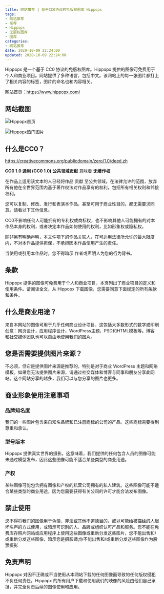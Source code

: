 ```yaml
---
title: 网站推荐 | 基于CC0协议的免版权图库 Hippopx
tags:
- 网站推荐
- 推荐
- Hippopx
- 无版权图库
- 图库
categories:
- 网站推荐
date: 2020-10-09 22:24:00
updated: 2020-10-09 22:24:00
---
```


Hippopx 是一个基于 CC0 协议的免版权图库。Hippopx 提供的图像可免费用于个人和商业项目。网站提供了多种语言，包括中文。该网站上的每一张图片都打上了相关内容的标签，图片的命名也和内容相关。

网站首页：https://www.hippopx.com/

## 网站截图

![Hippopx首页](https://up-img.yonghong.tech/pic/2020/10/09-22-44-%E6%88%AA%E5%B1%8F2020-10-09%20%E4%B8%8B%E5%8D%8810.37.12-lothe7.png)

<!-- more -->

![Hippopx热门图片](https://up-img.yonghong.tech/pic/2020/10/09-22-45-%E6%88%AA%E5%B1%8F2020-10-09%20%E4%B8%8B%E5%8D%8810.38.09-dK13jp.png)

## 什么是CC0？

https://creativecommons.org/publicdomain/zero/1.0/deed.zh

**CC0 1.0 通用 (CC0 1.0) 公共领域贡献** 意味着 **无著作权**

在作品上适用该文本的人已经将作品 贡献 至公共领域，在法律允许的范围，放弃所有他在全世界范围内基于著作权法对作品享有的权利，包括所有相关权利和邻接权利。

您可以复制、修改、发行和表演本作品，甚至可用于商业性目的，都无需要求同意。请看以下其他信息。

CC0不影响任何人可能拥有的专利权或商标权，也不影响其他人可能拥有的对本作品本身的权利，或者决定本作品如何使用的权利，比如形象权或隐私权。

除非另有明确声明，本文件项下的作品关联人，在可适用法律所允许的最大限度内，不对本作品提供担保，不承担因本作品使用产生的责任。

当使用或引用本作品时，您不得暗示 作者或声明人为您的行为背书。

## 条款

Hippopx 提供的图像可免费用于个人和商业项目，本页列出了商业项目的定义和使用条件。请阅读全文，从 Hippopx 下载图像，您需要同意下面规定的所有条款和条件。

## 什么是商业用途？

来自本网站的图像可用于几乎任何商业设计项目，这包括大多数形式的数字或印刷创意：网页设计，应用程序设计，WordPress主题，PSD和HTML模板等。博客和社交媒体团队也可以自由地使用我们的图片。

## 您是否需要提供图片来源？

不必须，但它是提供图片来源是推荐的，特别是对于商业 WordPress 主题和网络模板。如果您无法提供图片来源，请通过社交媒体和博客与同事和朋友分享此网站。这个网站分享的越多，我们可以与您分享的图片也更多。

## 商业形象使用注意事项

### 品牌知名度

我们的一些图片包含来自知名品牌和已注册商标的公司的产品。这些商标需要得到尊重和承认。

### 型号版本

Hippopx 提供真实世界的摄影。这意味着，我们提供的任何包含人员的图像可能未通过模型发布，因此这些图像可能不适合某些类型的商业用途。

### 产权

某些图像可能包含拥有图像和产权的私营公司拥有的私人建筑。这些图像可能不适合某些类型的商业用途，因为您需要获得有关公司的许可才能合法发布图像。

## 禁止使用

您不得将我们的图像用于色情、非法或其他不道德目的，或以可能给被描绘的人起坏名声的方式使用，或暗示可识别的人、品牌或组织认可产品和服务。您不能在免费库存照片网站或应用程序上使用这些图像或重新分发这些图片，您不能出售和/或重新分发这些图像，暗示您是摄影师;你不能出售和/或重新分发这些图像作为股票摄影

## 免责声明

Hippopx 对因不正确或不当使用从本网站下载的任何图像而导致的任何版权侵犯不负任何责任。Hippopx 的所有用户下载和使用我们的映像的风险由他们自己承担，并完全负责后续的图像使用和应用。